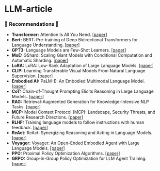 # LLM-article

### :star2: Recommendations :star2:
- **Transformer:** Attention Is All You Need. [[paper](https://arxiv.org/abs/1706.03762)]
- **Bert:** BERT: Pre-training of Deep Bidirectional Transformers for Language Understanding. [[paper](https://arxiv.org/abs/1810.04805)]
- **GPT3:** Language Models are Few-Shot Learners. [[paper](https://arxiv.org/abs/2005.14165)]
- **MoE:** GShard: Scaling Giant Models with Conditional Computation and Automatic Sharding. [[paper](https://arxiv.org/abs/2006.16668)]
- **LoRA:** LoRA: Low-Rank Adaptation of Large Language Models. [[paper](https://arxiv.org/abs/2106.09685)]
- **CLIP:** Learning Transferable Visual Models From Natural Language Supervision. [[paper](https://arxiv.org/abs/2103.00020)]
- **Embodied AI:** PaLM-E: An Embodied Multimodal Language Model. [[paper](https://arxiv.org/abs/2303.03378)]
- **CoT:** Chain-of-Thought Prompting Elicits Reasoning in Large Language Models. [[paper](https://arxiv.org/abs/2201.11903)]
- **RAG:** Retrieval-Augmented Generation for Knowledge-Intensive NLP Tasks. [[paper](https://arxiv.org/abs/2005.11401)]
- **MCP:** Model Context Protocol (MCP): Landscape, Security Threats, and Future Research Directions. [[paper](https://arxiv.org/abs/2503.23278)]
- **RLHF:** Training language models to follow instructions with human feedback. [[paper](https://arxiv.org/abs/2203.02155)]
- **ReAct:** ReAct: Synergizing Reasoning and Acting in Language Models. [[paper](https://arxiv.org/abs/2210.03629)]
- **Voyager:** Voyager: An Open-Ended Embodied Agent with Large Language Models. [[paper](https://arxiv.org/abs/2305.16291)]
- **PPO:** Proximal Policy Optimization Algorithms. [[paper](https://arxiv.org/abs/1707.06347)]
- **GRPO:** Group-in-Group Policy Optimization for LLM Agent Training. [[paper](https://arxiv.org/abs/2505.10978)]
